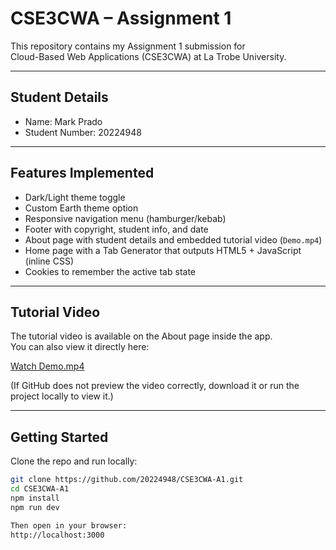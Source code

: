 # CSE3CWA – Assignment 1

This repository contains my Assignment 1 submission for  
Cloud-Based Web Applications (CSE3CWA) at La Trobe University.

---

## Student Details
- Name: Mark Prado  
- Student Number: 20224948  

---

## Features Implemented
- Dark/Light theme toggle  
- Custom Earth theme option  
- Responsive navigation menu (hamburger/kebab)  
- Footer with copyright, student info, and date  
- About page with student details and embedded tutorial video (`Demo.mp4`)  
- Home page with a Tab Generator that outputs HTML5 + JavaScript (inline CSS)  
- Cookies to remember the active tab state  

---

## Tutorial Video
The tutorial video is available on the About page inside the app.  
You can also view it directly here:

[Watch Demo.mp4](https://github.com/20224948/CSE3CWA-A1/blob/main/public/Demo.mp4)

(If GitHub does not preview the video correctly, download it or run the project locally to view it.)

---

## Getting Started

Clone the repo and run locally:

```bash
git clone https://github.com/20224948/CSE3CWA-A1.git
cd CSE3CWA-A1
npm install
npm run dev

Then open in your browser:
http://localhost:3000

